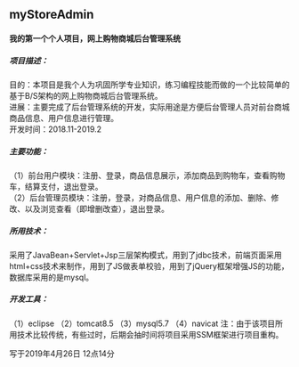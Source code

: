 ## myStoreAdmin
#### 我的第一个个人项目，网上购物商城后台管理系统
##### 项目描述：
  目的：本项目是我个人为巩固所学专业知识，练习编程技能而做的一个比较简单的基于B/S架构的网上购物商城后台管理系统。</br>
  进展：主要完成了后台管理系统的开发，实际用途是方便后台管理人员对前台商城商品信息、用户信息进行管理。</br>
  开发时间：2018.11-2019.2
##### 主要功能： 
  （1）前台用户模块：注册、登录，商品信息展示，添加商品到购物车，查看购物车，结算支付，退出登录。 </br>
  （2）后台管理员模块：注册，登录，对商品信息、用户信息的添加、删除、修改、以及浏览查看（即增删改查），退出登录。
##### 所用技术：
  采用了JavaBean+Servlet+Jsp三层架构模式，用到了jdbc技术，前端页面采用html+css技术来制作，用到了JS做表单校验，用到了jQuery框架增强JS的功能，数据库采用的是mysql。
##### 开发工具：
  （1）eclipse
  （2）tomcat8.5
  （3）mysql5.7
  （4）navicat
注：由于该项目所用技术比较传统，有些过时，后期会抽时间将项目采用SSM框架进行项目重构。
                                                                                     
写于2019年4月26日 12点14分
